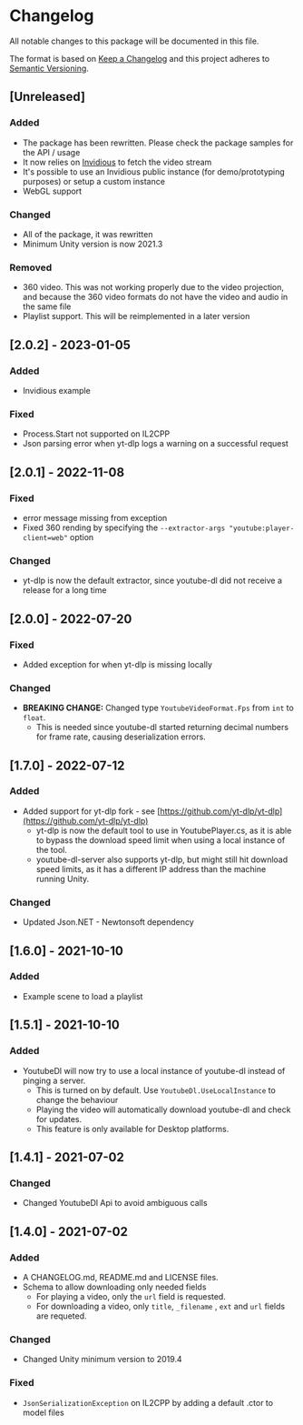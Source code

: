 # Changelog

All notable changes to this package will be documented in this file.

The format is based on [Keep a Changelog](http://keepachangelog.com/en/1.0.0/)
and this project adheres to [Semantic Versioning](http://semver.org/spec/v2.0.0.html).

## [Unreleased]

### Added

- The package has been rewritten. Please check the package samples for the API / usage
- It now relies on [Invidious](https://invidious.io/) to fetch the video stream
- It's possible to use an Invidious public instance (for demo/prototyping purposes) or setup a custom instance
- WebGL support

### Changed

- All of the package, it was rewritten
- Minimum Unity version is now 2021.3

### Removed

- 360 video. This was not working properly due to the video projection, and because the 360 video formats do not have the video and audio in the same file
- Playlist support. This will be reimplemented in a later version

## [2.0.2] - 2023-01-05

### Added

- Invidious example

### Fixed

- Process.Start not supported on IL2CPP
- Json parsing error when yt-dlp logs a warning on a successful request

## [2.0.1] - 2022-11-08

### Fixed

- error message missing from exception
- Fixed 360 rending by specifying the `--extractor-args "youtube:player-client=web"` option

### Changed

- yt-dlp is now the default extractor, since youtube-dl did not receive a release for a long time

## [2.0.0] - 2022-07-20

### Fixed

- Added exception for when yt-dlp is missing locally

### Changed

- **BREAKING CHANGE:** Changed type `YoutubeVideoFormat.Fps` from `int` to `float`.
  - This is needed since youtube-dl started returning decimal numbers for frame rate, causing deserialization errors.

## [1.7.0] - 2022-07-12

### Added

- Added support for yt-dlp fork - see [https://github.com/yt-dlp/yt-dlp](https://github.com/yt-dlp/yt-dlp)
  - yt-dlp is now the default tool to use in YoutubePlayer.cs, as it is able to bypass the download speed limit when using a local instance of the tool.
  - youtube-dl-server also supports yt-dlp, but might still hit download speed limits, as it has a different IP address than the machine running Unity.

### Changed

- Updated Json.NET - Newtonsoft dependency

## [1.6.0] - 2021-10-10

### Added

- Example scene to load a playlist

## [1.5.1] - 2021-10-10

### Added

- YoutubeDl will now try to use a local instance of youtube-dl instead of pinging a server.
  - This is turned on by default. Use `YoutubeDl.UseLocalInstance` to change the behaviour
  - Playing the video will automatically download youtube-dl and check for updates.
  - This feature is only available for Desktop platforms.

## [1.4.1] - 2021-07-02

### Changed

- Changed YoutubeDl Api to avoid ambiguous calls

## [1.4.0] - 2021-07-02

### Added

- A CHANGELOG.md, README.md and LICENSE files.
- Schema to allow downloading only needed fields
  - For playing a video, only the `url` field is requested.
  - For downloading a video, only `title`, `_filename` , `ext` and `url` fields are requeted.

### Changed

- Changed Unity minimum version to 2019.4

### Fixed

- `JsonSerializationException` on IL2CPP by adding a default .ctor to model files

<!-- markdownlint-configure-file {"MD024": { "siblings_only": true } } -->
